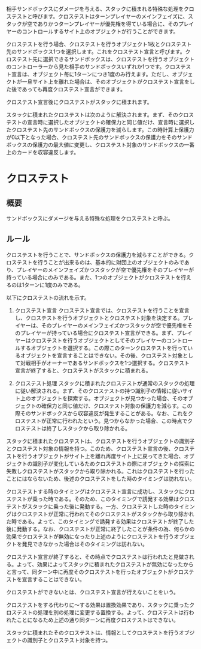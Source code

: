 相手サンドボックスにダメージを与える、スタックに積まれる特殊な処理をクロステストと呼びます。クロステストはターンプレイヤーのメインフェイズに、スタックが空でありかつターンプレイヤーが優先権を得ている場合に、そのプレイヤーのコントロールするサイト上のオブジェクトが行うことができます。

クロステストを行う場合、クロステストを行うオブジェクト1枚とクロステスト先のサンドボックス1つを選択します。これをクロステスト宣言と呼びます。クロステスト先に選択できるサンドボックスは、クロステストを行うオブジェクトのコントローラーから見た相手のサンドボックスいずれか1つです。クロステスト宣言は、オブジェクト毎に1ターンにつき1度のみ行えます。ただし、オブジェクトが一旦サイト上を離れた場合は、そのオブジェクトがクロステスト宣言をした後であっても再度クロステスト宣言ができます。

クロステスト宣言後にクロステストがスタックに積まれます。

スタックに積まれたクロステストは次のように解決されます。まず、そのクロステストの宣言時に選択したオブジェクトの確保力と同じ値だけ、宣言時に選択したクロステスト先のサンドボックスの保護力を減らします。この時計算上保護力が0以下となった場合、クロステスト先のサンドボックスの保護力をそのサンドボックスの保護力の最大値に変更し、クロステスト対象のサンドボックスの一番上のカードを収容違反します。

# クロステスト
## 概要
サンドボックスにダメージを与える特殊な処理をクロステストと呼ぶ。

## ルール
クロステストを行うことで、サンドボックスの保護力を減らすことができる。クロステストを行うことが出来るのは、基本的に財団上のオブジェクトのみであり、プレイヤーのメインフェイズかつスタックが空で優先権をそのプレイヤーが持っている場合にのみである。また、1つのオブジェクトがクロステストを行えるのは1ターンに1度のみである。

以下にクロステストの流れを示す。
1. クロステスト宣言
クロステスト宣言では、クロステストを行うことを宣言し、クロステストを行うオブジェクトとクロステスト対象を決定する。プレイヤーは、そのプレイヤーのメインフェイズかつスタックが空で優先権をそのプレイヤーが持っている場合にクロステスト宣言ができる。まず、プレイヤーはクロステストを行うオブジェクトとしてそのプレイヤーのコントロールするオブジェクトを選択する。この際このターンクロステストを行っているオブジェクトを宣言することはできない。その後、クロステスト対象として対戦相手がオーナーであるサンドボックスを1つ選択する。クロステスト宣言が終了すると、クロステストがスタックに積まれる。

2. クロステスト処理
スタックに積まれたクロステストが通常のスタックの処理に従い解決される。まず、そのクロステストの持つ識別子の情報に従いサイト上のオブジェクトを探索する。オブジェクトが見つかった場合、そのオブジェクトの確保力と同じ値だけ、クロステスト対象の保護力を減らす。この際そのサンドボックスから収容違反が発生することがある。なお、これをクロステストが正常に行われたという。見つからなかった場合、この時点でクロステストは終了しスタックから取り除かれる。

スタックに積まれたクロステストは、クロステストを行うオブジェクトの識別子とクロステスト対象の情報を持つ。このため、クロステスト宣言の後、クロステストを行うオブジェクトがサイト上を離れ再度サイト上に戻ってきた場合、オブジェクトの識別子が変化しているためクロステストの際にオブジェクトの探索に失敗しクロステストがスタックから取り除かれる。これはクロステストを行ったことにはならないため、後述のクロステストをした時のタイミングは訪れない。

クロステストする時のタイミングはクロステスト宣言に成功し、スタックにクロステストが乗った時である。そのため、このタイミングで誘発する効果はクロステストがスタックに乗った後に発動する。一方、クロステストした時のタイミングはクロステストが正常に行われてそのクロステストがスタックから取り除かれた時である。よって、このタイミングで誘発する効果はクロステストが終了した後に発動する。なお、クロステストが正常に終了したことが条件の為、何らかの効果でクロステストが無効になったり上述のようにクロステストを行うオブジェクトを発見できなかった場合はそのタイミングは訪れない。

クロステスト宣言が終了すると、その時点でクロステストは行われたと見做される。よって、効果によってスタックに積まれたクロステストが無効になったからと言って、同ターン中に再度そのクロステストを行ったオブジェクトがクロステストを宣言することはできない。

クロステストができないとは、クロステスト宣言が行えないことをいう。

クロステストをする代わりに～する効果は置換効果であり、スタックに乗ったクロステストの処理を別の処理に変更する置換する。よって、クロステストは行われたことになるため上述の通り同ターンに再度クロステストはできない。







スタックに積まれたそのクロステストは、情報としてクロステストを行うオブジェクトの識別子とクロステスト対象を持つ。